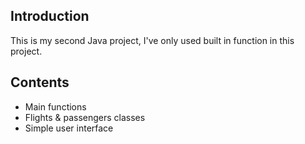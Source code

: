 ## Introduction
This is my second Java project, I've only used built in function in this project.



## Contents
- Main functions
- Flights & passengers classes
- Simple user interface

